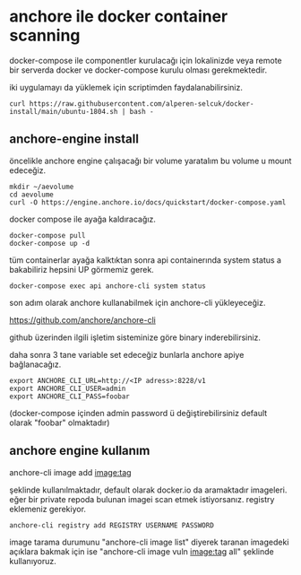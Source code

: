 # anchore ile docker container scanning

docker-compose ile componentler kurulacağı için lokalinizde veya remote bir serverda docker ve docker-compose kurulu olması gerekmektedir.

iki uygulamayı da yüklemek için scriptimden faydalanabilirsiniz.

```
curl https://raw.githubusercontent.com/alperen-selcuk/docker-install/main/ubuntu-1804.sh | bash - 
```

## anchore-engine install

öncelikle anchore engine çalışacağı bir volume yaratalım bu volume u mount edeceğiz.

```
mkdir ~/aevolume
cd aevolume
curl -O https://engine.anchore.io/docs/quickstart/docker-compose.yaml
```

docker compose ile ayağa kaldıracağız.

```
docker-compose pull
docker-compose up -d
```

tüm containerlar ayağa kalktıktan sonra api containerında system status a bakabiliriz hepsini UP görmemiz gerek.

```
docker-compose exec api anchore-cli system status
```

son adım olarak anchore kullanabilmek için anchore-cli yükleyeceğiz.

https://github.com/anchore/anchore-cli

github üzerinden ilgili işletim sisteminize göre binary inderebilirsiniz.

daha sonra 3 tane variable set edeceğiz bunlarla anchore apiye bağlanacağız.

```
export ANCHORE_CLI_URL=http://<IP adress>:8228/v1
export ANCHORE_CLI_USER=admin
export ANCHORE_CLI_PASS=foobar
```

(docker-compose içinden admin password ü değiştirebilirsiniz default olarak "foobar" olmaktadır)

## anchore engine kullanım

 anchore-cli image add <image:tag> 
 
 şeklinde kullanılmaktadır, default olarak docker.io da aramaktadır imageleri. eğer bir private repoda bulunan imagei scan etmek istiyorsanız. registry eklemeniz gerekiyor.
 ```
 anchore-cli registry add REGISTRY USERNAME PASSWORD
```

image tarama durumunu "anchore-cli image list" diyerek taranan imagedeki açıklara bakmak için ise "anchore-cli image vuln <image:tag> all" şeklinde kullanıyoruz.

